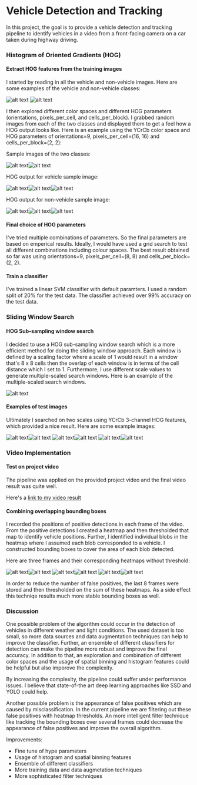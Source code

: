 # Vehicle Detection and Tracking

In this project, the goal is to provide a vehicle detection and tracking pipeline to identify vehicles in a video from a front-facing camera on a car taken during highway driving.

[//]: # (Image References)
[image1]: ./images/car.png
[image2]: ./images/notcar.png
[image3]: ./images/samplecar.png
[image4]: ./images/car_ch0.png
[image5]: ./images/car_ch1.png
[image6]: ./images/car_ch2.png
[image7]: ./images/samplenotcar.png
[image8]: ./images/non_ch0.png
[image9]: ./images/non_ch1.png
[image10]: ./images/non_ch2.png
[image11]: ./images/windowsearch.png
[image12]: ./images/test1.png
[image13]: ./images/test2.png
[image14]: ./images/test3.png
[image15]: ./images/test4.png
[image16]: ./images/test5.png
[image17]: ./images/test6.png
[image18]: ./images/heat1.png
[image19]: ./images/heat2.png
[image20]: ./images/heat3.png

### Histogram of Oriented Gradients (HOG)

#### Extract HOG features from the training images

I started by reading in all the vehicle and non-vehicle images. Here are some examples of the vehicle and non-vehicle classes:

![alt text][image1] ![alt text][image2]

I then explored different color spaces and different HOG parameters (orientations, pixels_per_cell, and cells_per_block).  I grabbed random images from each of the two classes and displayed them to get a feel how a HOG output looks like.
Here is an example using the YCrCb color space and HOG parameters of orientations=9, pixels_per_cell=(16, 16) and cells_per_block=(2, 2):

Sample images of the two classes:

![alt text][image3]![alt text][image7]

HOG output for vehicle sample image:

![alt text][image4]![alt text][image5]![alt text][image6]

HOG output for non-vehicle sample image:

![alt text][image8]![alt text][image9]![alt text][image10]

#### Final choice of HOG parameters

I've tried multiple combinations of parameters. So the final parameters are based on emperical results. 
Ideally, I would have used a grid search to test all different combinations including colour spaces. The best result obtained so far was using orientations=9, pixels_per_cell=(8, 8) and cells_per_block=(2, 2).

#### Train a classifier

I've trained a linear SVM classifier with default paramters. I used a random split of 20% for the test data. The classifier achieved over 99% accuracy on the test data. 

### Sliding Window Search

#### HOG Sub-sampling window search

I decided to use a HOG sub-sampling window search which is a more efficient method for doing the sliding window approach.
Each window is defined by a scaling factor where a scale of 1 would result in a window that's 8 x 8 cells then the overlap of each window is in terms of the cell distance which I set to 1. Furthermore, I use different scale values to generate multiple-scaled search windows. Here is an example of the multiple-scaled search windows. 

![alt text][image11]

#### Examples of test images  

Ultimately I searched on two scales using YCrCb 3-channel HOG features, which provided a nice result. Here are some example images:

![alt text][image12]![alt text][image13]
![alt text][image14]![alt text][image15]
![alt text][image16]![alt text][image17]

### Video Implementation

#### Test on project video

The pipeline was applied on the provided project video and the final video result was quite well. 

Here's a [link to my video result](../output_videos/vehicle_detection_output.mp4)


#### Combining overlapping bounding boxes

I recorded the positions of positive detections in each frame of the video. From the positive detections I created a heatmap and then thresholded that map to identify vehicle positions. Further, I identified individual blobs in the heatmap where I assumed each blob corresponded to a vehicle. I constructed bounding boxes to cover the area of each blob detected.  

Here are three frames and their corresponding heatmaps without threshold:

![alt text][image12]![alt text][image18]
![alt text][image13]![alt text][image19]
![alt text][image14]![alt text][image20]

In order to reduce the number of false positives, the last 8 frames were stored and then thresholded on the sum of these heatmaps. As a side effect this techniqe results much more stable bounding boxes as well.

### Discussion

One possible problem of the algorithm could occur in the detection of vehicles in different weather and light conditions. The used dataset is too small, so more data sources and data augmentation techniques can help to improve the classifier. Further, an ensemble of different classifiers for detection can make the pipeline more robust and improve the final accuracy. In addition to that, an exploration and combination of different color spaces and the usage of spatial binning and histogram features could be helpful but also imporove the complexity. 

By increasing the complexity, the pipeline could suffer under performance issues. I believe that state-of-the art deep learning approaches like SSD and YOLO could help.  

Another possible problem is the appearance of false positives which are caused by misclassification. In the current pipeline we are filtering out these false positives with heatmap thresholds. An more intelligent filter technique like tracking the bounding boxes over several frames could decrease the appearance of false positives and improve the overall algorithm. 

Improvements:
- Fine tune of hype parameters 
- Usage of histogram and spatial binning features
- Ensemble of different classifiers 
- More training data and data augmetation techniques
- More sophisticated filter techniques 
